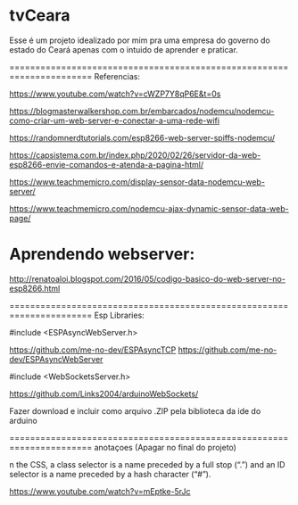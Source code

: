 # tvCeara

Esse é um projeto idealizado por mim pra uma empresa do governo do estado do Ceará apenas com o intuido de aprender e praticar.


======================================================================
Referencias:

https://www.youtube.com/watch?v=cWZP7Y8qP6E&t=0s

https://blogmasterwalkershop.com.br/embarcados/nodemcu/nodemcu-como-criar-um-web-server-e-conectar-a-uma-rede-wifi

https://randomnerdtutorials.com/esp8266-web-server-spiffs-nodemcu/

https://capsistema.com.br/index.php/2020/02/26/servidor-da-web-esp8266-envie-comandos-e-atenda-a-pagina-html/

https://www.teachmemicro.com/display-sensor-data-nodemcu-web-server/

https://www.teachmemicro.com/nodemcu-ajax-dynamic-sensor-data-web-page/

# Aprendendo webserver:

http://renatoaloi.blogspot.com/2016/05/codigo-basico-do-web-server-no-esp8266.html

======================================================================
Esp Libraries:

#include <ESPAsyncWebServer.h>

https://github.com/me-no-dev/ESPAsyncTCP
https://github.com/me-no-dev/ESPAsyncWebServer


#include <WebSocketsServer.h>

https://github.com/Links2004/arduinoWebSockets/

Fazer download e incluir como arquivo .ZIP pela biblioteca da ide do arduino 

======================================================================
anotaçoes (Apagar no final do projeto)

n the CSS, a class selector is a name preceded by a full stop (“.”) and an ID selector is a name preceded by a hash character (“#”).


https://www.youtube.com/watch?v=mEptke-5rJc
